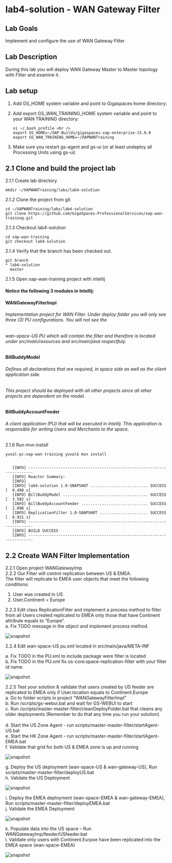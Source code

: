 # lab4-solution - WAN Gateway Filter

## Lab Goals
Implement and configure the use of WAN Gateway Filter <br />

## Lab Description
During this lab you will deploy WAN Gateway Master to Master topology with Filter and examine it. <br />

## Lab setup
1.  Add GS_HOME system variable and point to Gigaspaces home directory: <br />
2.  Add export GS_WAN_TRAINING_HOME system variable and point to your WAN TRAINING directory: <br />

        vi ~/.bash_profile <br />
        export GS_HOME=~/XAP-Builds/gigaspaces-xap-enterprise-15.0.0
        export GS_WAN_TRAINING_HOME=~/XAPWANTraining
                               
3.  Make sure you restart gs-agent and gs-ui (or at least undeploy all Processing Units using gs-ui)
    
## 2.1	Clone and build the project lab

2.1.1 Create lab directory

    mkdir ~/XAPWANTraining/labs/lab4-solution
      
2.1.2 Clone the project from git
    
    cd ~/XAPWANTraining/labs/lab4-solution
    git clone https://github.com/GigaSpaces-ProfessionalServices/xap-wan-training.git 
    
2.1.3 Checkout lab4-solution
    
    cd xap-wan-training
    git checkout lab4-solution
    
2.1.4 Verify that the branch has been checked out.
    
    git branch
    * lab4-solution
      master 
    
2.1.5 Open xap-wan-training project with intellij <br />

#### Notice the following 3 modules in Intellij: ####

#### WANGatewayFilterImpl #####
###### Implementation project for WAN Filter. Under deploy folder you will only see three (3) PU configurations. You will not see the
###### wan-space-US PU which will contain the filter and therefore is located under src/main/resources and src/main/java respectfuly.

#### BillBuddyModel #####
###### Defines all declarations that are required, in space side as well as the client application side.
###### This project should be deployed with all other projects since all other projects are dependent on the model. <br />

#### BillBuddyAccountFeeder #####
###### A client application (PU) that will be executed in Intellij. This application is responsible for writing Users and Merchants to the space. <br />

       
2.1.6 Run mvn install <br />

    yuval-pc:xap-wan-training yuval$ mvn install
    
    
       [INFO] ------------------------------------------------------------------------
       [INFO] Reactor Summary:
       [INFO] 
       [INFO] lab4-solution 1.0-SNAPSHOT ......................... SUCCESS [  0.490 s]
       [INFO] BillBuddyModel ..................................... SUCCESS [  3.582 s]
       [INFO] BillBuddyAccountFeeder ............................. SUCCESS [  2.098 s]
       [INFO] ReplicationFilter 1.0-SNAPSHOT ..................... SUCCESS [  0.921 s]
       [INFO] ------------------------------------------------------------------------
       [INFO] BUILD SUCCESS
       [INFO] ------------------------------------------------------------------------


    
## 2.2  Create WAN Filter Implementation

2.2.1	 Open project WANGatewayImp <br />
2.2.2	 Our Filter will control replication between US & EMEA. <br /> 
         The filter will replicate to EMEA user objects that meet the following conditions: <br />
         
1.	User was created in US <br />
2.	User.Continent = Europe <br />
 
2.2.3	Edit class ReplicationFilter and implement a process method 
        to filter from all Users created replicated to EMEA only those that have Continent attribute equals to “Europe”. <br />
a.	Fix TODO message in the object and implement process method.

![snapshot](Pictures/Picture1.png) <br />


2.2.4	Edit wan-space-US pu.xml located in src/main/java/META-INF <br />
 
a.	Fix TODO in the PU.xml to include package were filter is located <br />
b.	Fix TODO in the PU.xml fix os-core:space-replication-filter with your filter id name. <br />

![snapshot](Pictures/Picture2.png) <br />

2.2.5	Test your solution & validate that users created by US feeder are replicated to EMEA only if User.location equals to Continent.Europe <br />
a.	Go to folder scripts in project “WANGatewayFilterImpl” <br />
b.	Run /scripts/gs-webui.bat and wait for GS-WEBUI to start <br />
c.	Run /scripts/master-master-filter/cleanDeployFolder.bat that cleans any older deployments (Remember to do that any time you run your solution). <br />  
d.	Start the US Zone Agent  - run scripts/master-master-filter/startAgent-US.bat <br />
e.	Start the HK Zone Agent  - run scripts/master-master-filter/startAgent-EMEA.bat <br />
f.	Validate that grid for both US & EMEA zone is up and running <br />

![snapshot](Pictures/Picture3.png) <br />

g.	Deploy the US deployment (wan-space-US & wan-gateway-US), Run scripts/master-master-filter/deployUS.bat <br />
h.	Validate the US Deployment <br />

![snapshot](Pictures/Picture4.png) <br />

i.	Deploy the EMEA deployment (wan-space-EMEA & wan-gateway-EMEA), Run scripts/master-master-filter/deployEMEA.bat <br />
j.	Validate the EMEA Deployment <br />

![snapshot](Pictures/Picture5.png) <br />

k.	Populate data into the US space – Run WANGatewayImp/feeder/USfeeder.bat <br />
l.	Validate only users with Continent.Eurpoe have been replicated into the EMEA space (wan-space-EMEA) <br />

![snapshot](Pictures/Picture6.png) <br />